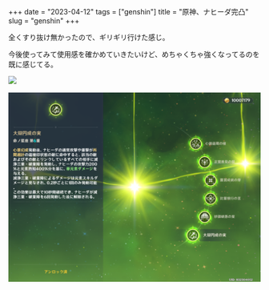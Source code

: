 +++
date = "2023-04-12"
tags = ["genshin"]
title = "原神、ナヒーダ完凸"
slug = "genshin"
+++

全くすり抜け無かったので、ギリギリ行けた感じ。

今後使ってみて使用感を確かめていきたいけど、めちゃくちゃ強くなってるのを既に感じてる。

![](https://raw.githubusercontent.com/syui/img/master/other/genshin_20230412_0001.png)

![](https://raw.githubusercontent.com/syui/img/master/other/genshin_20230412_0002.png)

